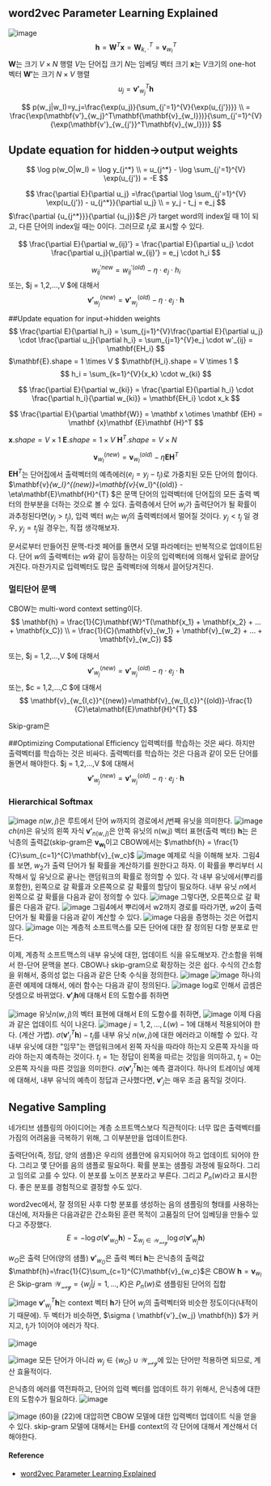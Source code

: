 ## word2vec Parameter Learning Explained
![image](https://cloud.githubusercontent.com/assets/1518919/17956311/dde3f00a-6ac3-11e6-9516-2503e3fe3ada.png)
$$
\mathbf{h} =\mathbf{W}^T\mathbf{x}= \mathbf{W}^T_{k,\cdot}=\mathbf{v}^T_{w_I}
$$
$\mathbf{W}$는 크기 $V \times N$ 행렬
$V$는 단어집 크기
$N$는 임베딩 벡터 크기
$\mathbf{x}$는 $V$크기의 one-hot 벡터
$\mathbf{W'}$는 크기 $N \times V$ 행렬
$$
u_j = \mathbf{v'}_{w_j}^T\mathbf{h}
$$

$$
p(w_j|w_I)=y_j=\frac{\exp(u_j)}{\sum_{j'=1}^{V}{\exp(u_{j'})}} \\
= \frac{\exp(\mathbf{v'}_{w_j}^T\mathbf{\mathbf{v}_{w_I}})}{\sum_{j'=1}^{V}{\exp(\mathbf{v'}_{w_{j'}}^T\mathbf{v}_{w_I}})} 
$$
## Update equation for hidden→output weights
$$
\log p(w_O|w_I) = \log y_{j^*} \\
= u_{j^*} - \log \sum_{j'=1}^{V} \exp(u_{j'}) = -E
$$

$$
\frac{\partial E}{\partial u_j} =\frac{\partial \log \sum_{j'=1}^{V} \exp(u_{j'}) - u_{j^*}}{\partial u_j}  \\
= y_j - t_j = e_j
$$
$\frac{\partial {u_{j^*}}}{\partial {u_j}}$은 $j$가 target word의 index일 때 1이 되고, 다른 단어의 index일 때는 0이다. 그러므로 $t_j$로 표시할 수 있다.

$$
\frac{\partial E}{\partial w_{ij}'} = \frac{\partial E}{\partial u_j} \cdot \frac{\partial u_j}{\partial w_{ij}'} = e_j \cdot h_i
$$

$$
w_{ij}^{'new} = w_{ij}^{'(old)} - \eta \cdot e_j \cdot h_i
 $$
또는, $j = 1,2,...,V $에 대해서 
$$
\mathbf{v'}_{w_j}^{(new)}=\mathbf{v'}_{w_j}^{(old)}-\eta \cdot e_j \cdot \mathbf{h} 		
$$

##Update equation for input→hidden weights
$$
\frac{\partial E}{\partial h_i} = \sum_{j=1}^{V}\frac{\partial E}{\partial u_j} \cdot \frac{\partial u_j}{\partial h_i} = \sum_{j=1}^{V}e_j \cdot w'_{ij} = \mathbf{EH_i}
$$
$\mathbf{E}.shape = 1 \times V $
$\mathbf{H_i}.shape = V \times 1 $
$$
h_i = \sum_{k=1}^{V}{x_k} \cdot w_{ki} 
$$

$$
\frac{\partial E}{\partial w_{ki}} = \frac{\partial E}{\partial h_i} \cdot \frac{\partial h_i}{\partial w_{ki}} = \mathbf{EH_i} \cdot x_k
$$

$$
\frac{\partial E}{\partial \mathbf{W}} = \mathbf x \otimes \mathbf {EH} = \mathbf {x}\mathbf {E}\mathbf {H}^T
$$

$\mathbf{x}.shape=V \times 1$
$\mathbf{E}.shape=1 \times V$
$\mathbf{H}^T.shape=V \times N$

$$
\mathbf{v}_{w_I}^{(new)}=\mathbf{v}_{w_I}^{(old)}-\eta\mathbf{E}\mathbf{H}^{T} 
$$
$\mathbf{E}\mathbf{H}^{T}$는 단어집에서 출력벡터의 예측에러($e_j = y_j - t_j$)로 가중치된 모든 단어의 합이다. $\mathbf{v}_{w_I}^{(new)}=\mathbf{v}_{w_I}^{(old)} -\eta\mathbf{E}\mathbf{H}^{T} $은 문맥 단어의 입력벡터에 단어집의 모든 출력 벡터의 한부분을 더하는 것으로 볼 수 있다. 출력층에서 단어 $w_j$가 출력단어가 될 확률이 과추정된다면($y_j > t_j$), 입력 벡터 $w_I$는 $w_j$의 출력벡터에서 멀어질 것이다. $y_j < t_j$ 일 경우, $y_j = t_j$일 경우는, 직접 생각해보자.

문서로부터 만들어진 문맥-타겟 페어를 돌면서 모델 파라메터는 반복적으로 업데이트된다. 단어 $w$의 출력벡터는 $w$와 같이 등장하는 이웃의 입력벡터에 의해서 앞뒤로 끌어당겨진다. 마찬가지로 입력벡터도 많은 출력벡터에 의해서 끌어당겨진다.

### 멀티단어 문맥
CBOW는 multi-word context setting이다. 
$$
\mathbf{h}  = \frac{1}{C}\mathbf{W}^T(\mathbf{x_1} + \mathbf{x_2} + ... + \mathbf{x_C}) \\
  = \frac{1}{C}(\mathbf{v}_{w_1} + \mathbf{v}_{w_2} + ... + \mathbf{v}_{w_C})
$$

또는, $j = 1,2,...,V $에 대해서 
$$
\mathbf{v'}_{w_j}^{(new)}=\mathbf{v'}_{w_j}^{(old)}-\eta \cdot e_j \cdot \mathbf{h} 		
$$
또는, $c = 1,2,...,C $에 대해서 
$$
\mathbf{v}_{w_{I,c}}^{(new)}=\mathbf{v}_{w_{I,c}}^{(old)}-\frac{1}{C}\eta\mathbf{E}\mathbf{H}^{T} 
$$

Skip-gram은 

##Optimizing Computational Efficiency
입력벡터를 학습하는 것은 싸다. 하지만 출력벡터를 학습하는 것은 비싸다. 출력벡터를 학습하는 것은 다음과 같이 모든 단어를 돌면서 해야한다.
$j = 1,2,...,V $에 대해서 
$$
\mathbf{v'}_{w_j}^{(new)}=\mathbf{v'}_{w_j}^{(old)}-\eta \cdot e_j \cdot \mathbf{h} 		
$$

### Hierarchical Softmax
![image](https://cloud.githubusercontent.com/assets/1518919/17993122/1d4016d8-6b88-11e6-8324-b1bd2ebf3297.png)
$n(w, j)$은 루트에서 단어 $w$까지의 경로에서 $j$번째 유닛을 의미한다.
![image](https://cloud.githubusercontent.com/assets/1518919/18027232/b57c3456-6c99-11e6-95db-077ce1de2de4.png)
$ch(n)$은 유닛의 왼쪽 자식 
$\mathbf{v'}_{n(w,j)}$은 안쪽 유닛의 n(w,j) 벡터 표현(출력 벡터)
$\mathbf{h}$는 은닉층의 출력값(skip-gram은 $\mathbf{v_{w_I}}$이고 CBOW에서는 $\mathbf{h} = \frac{1}{C}\sum_{c=1}^{C}\mathbf{v}_{w_c}$
![image](https://cloud.githubusercontent.com/assets/1518919/18027464/d991ef7a-6c9e-11e6-8d83-ea0603762d03.png)
예제로 식을 이해해 보자. 그림4를 보면, $w_2$가 출력 단어가 될 확률을 계산하기를 원한다고 하자. 이 확률을 뿌리부터 시작해서 잎 유닛으로 끝나는 랜덤워크의 확률로 정의할 수 있다. 각 내부 유닛에서(뿌리를 포함한), 왼쪽으로 갈 확률과 오른쪽으로 갈 확률의 할당이 필요하다. 내부 유닛 $n$에서 왼쪽으로 갈 확률을 다음과 같이 정의할 수 있다.
![image](https://cloud.githubusercontent.com/assets/1518919/18027478/5f578caa-6c9f-11e6-83cc-45e3bdadd996.png)
그렇다면, 오른쪽으로 갈 확률은 다음과 같다.
![image](https://cloud.githubusercontent.com/assets/1518919/18027485/9d24d9c0-6c9f-11e6-88b6-ba56fd610639.png)
그림4에서 뿌리에서 w2까지 경로를 따라가면, $w2$이 출력 단어가 될 확률을 다음과 같이 계산할 수 있다.
![image](https://cloud.githubusercontent.com/assets/1518919/18027491/c50e23ec-6c9f-11e6-8434-07e3e4d2270f.png)
다음을 증명하는 것은 어렵지 않다.
![image](https://cloud.githubusercontent.com/assets/1518919/18027497/10c9302e-6ca0-11e6-9365-588c222d39e0.png)
이는 계층적 소프트맥스를 모든 단어에 대한 잘 정의된 다항 분포로 만든다.

이제, 계층적 소프트맥스의 내부 유닛에 대한, 업데이트 식을 유도해보자. 간소함을 위해서 한-단어 문맥을 본다. CBOW나 skip-gram으로 확장하는 것은 쉽다. 수식의 간소함을 위해서, 중의성 없는 다음과 같은 단축 수식을 정의한다.
![image](https://cloud.githubusercontent.com/assets/1518919/18027520/28b98e58-6ca1-11e6-8852-620af83737d1.png)
![image](https://cloud.githubusercontent.com/assets/1518919/18027526/3a4d3124-6ca1-11e6-9dca-64e7d57ea494.png)
하나의 훈련 예제에 대해서, 에러 함수는 다음과 같이 정의된다.
![image](https://cloud.githubusercontent.com/assets/1518919/18027532/6e58aa7a-6ca1-11e6-88f6-aab363f3623d.png)
log로 인해서 곱셈은 덧셈으로 바뀌었다.
$\mathbf{v'}_j \mathbf{h}$에 대해서 E의 도함수를 취하면 

![image](https://cloud.githubusercontent.com/assets/1518919/18027544/d195b100-6ca1-11e6-85a8-56e568f1ad73.png)
유닛$n(w, j)$의 벡터 표현에 대해서 E의 도함수를 취하면, 
![image](https://cloud.githubusercontent.com/assets/1518919/18027641/29d01dcc-6ca4-11e6-99f1-50f81edb3b0f.png)
이제 다음과 같은 업데이트 식이 나온다.
![image](https://cloud.githubusercontent.com/assets/1518919/18027643/3eda0142-6ca4-11e6-8c59-6e0f2492747a.png)
$j = 1, 2, ..., L(w) -1$에 대해서 적용되어야 한다. (계산 가볍). $\sigma(\mathbf{v'}_j^T\mathbf{h}) - t_j$를 내부 유닛 $n(w, j)$에 대한 에러라고 이해할 수 있다. 각 내부 유닛에 대한 "임무"는 랜덤워크에서 왼쪽 자식을 따라야 하는지 오른쪽 자식을 따라야 하는지 예측하는 것이다. $t_j=1$는 정답이 왼쪽을 따르는 것임을 의미하고, $t_j=0$는 오른쪽 자식을 따른 것임을 의미한다. $\sigma(\mathbf{v'}_j^T\mathbf{h})$는 예측 결과이다. 하나의 트레이닝 예제에 대해서, 내부 유닉의 예측이 정답과 근사했다면, $\mathbf{v'}_j$는 매우 조금 움직일 것이다.




## Negative Sampling
네가티브 샘플링의 아이디어는 계층 소프트맥스보다 직관적이다: 너무 많은 출력벡터를 가짐의 어려움을 극복하기 위해, 그 이부분만을 업데이트한다.

출력단어(즉, 정답, 양의 샘플)은 우리의 샘플안에 유지되어야 하고 업데이트 되어야 한다. 그리고 몇 단어를 음의 샘플로 필요하다. 확률 분포는 샘플링 과정에 필요하다. 그리고 임의로 고를 수 있다. 이 분포를 노이즈 분포라고 부른다. 그리고 $P_n(w)$라고 표시한다. 좋은 분포를 경험적으로 결정할 수도 있다.

word2vec에서, 잘 정의된 사후 다항 분포를 생성하는 음의 샘플링의 형태를 사용하는 대신에, 저자들은 다음과같은 간소화된 훈련 목적이 고품질의 단어 임베딩을 만들수 있다고 주장했다.
$$
E = -\log \sigma ( \mathbf{v'}_{w_O} \mathbf{h})  - \sum_{w_j \in \mathcal{W_{neg}}}{ \log\sigma ( \mathbf{v'}_{w_j} \mathbf{h}}  ) 
$$

$w_O$은 출력 단어(양의 샘플)
$\mathbf{v'}_{w_O}$은 출력 벡터
$\mathbf{h}$는 은닉층의 출력값
$\mathbf{h}=\frac{1}{C}\sum_{c=1}^{C}\mathbf{v}_{w_c}$은  CBOW
$\mathbf{h}=\mathbf{v}_{w_I}$은  Skip-gram
$\mathcal{W_{neg}} = \{w_j|j = 1, ..., K \}$은 $P_n(w)$로 샘플링된 단어의 집합

![image](https://cloud.githubusercontent.com/assets/1518919/18026948/259bdfc4-6c91-11e6-9107-b6679d5479c1.png)
$\mathbf{v'}^{T}_{w_j} \mathbf{h}$는 context 벡터 $\mathbf{h}$가 단어 $w_j$의 출력벡터와 비슷한 정도이다(내적이기 때문에).  두 벡터가 비슷하면, $\sigma ( \mathbf{v'}_{w_j} \mathbf{h}) $가 커지고, $t_j$가 1이어야 에러가 작다.


![image](https://cloud.githubusercontent.com/assets/1518919/18026951/43274ff6-6c91-11e6-8207-2875b5d83544.png)

![image](https://cloud.githubusercontent.com/assets/1518919/18027114/5a4b4710-6c95-11e6-90d0-dce127296281.png)
모든 단어가 아니라 $w_j \in \{w_O \} \cup \mathcal{W_{neg}}$에 있는 단어만 적용하면 되므로, 계산 효율적이다.

은닉층의 에러를 역전파하고, 단어의 입력 벡터를 업데이트 하기 위해서, 은닉층에 대한 E의 도함수가 필요하다.
![image](https://cloud.githubusercontent.com/assets/1518919/18027134/3c7237ca-6c96-11e6-90d8-ff77c6c34401.png)

![image](https://cloud.githubusercontent.com/assets/1518919/18027136/4a60b17c-6c96-11e6-94bf-ee028b6f8484.png)
(60)을 (22)에 대압히면 CBOW 모델에 대한 입력벡터 업데이트 식을 얻을 수 있다.
skip-gram 모델에 대해서는 EH를 context의 각 단어에 대해서 계산해서 더해야한다.
#### Reference
* [word2vec Parameter Learning Explained](http://www-personal.umich.edu/~ronxin/pdf/w2vexp.pdf)
